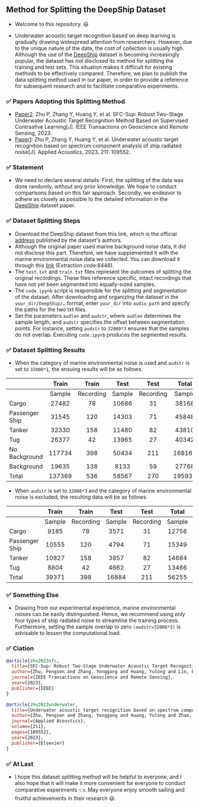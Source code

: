 ## Method for Splitting the DeepShip Dataset
- Welcome to this repository. :smiley:

- Underwater acoustic target recognition based on deep learning is gradually drawing widespread attention from researchers. However, due to the unique nature of the data, the cost of collection is usually high.
Although the use of the [DeepShip](https://www.sciencedirect.com/science/article/pii/S0957417421007016) dataset is becoming increasingly popular, the dataset has not disclosed its method for splitting the training and test sets. This situation makes it difficult for existing methods to be effectively compared. Therefore, we plan to publish the data splitting method used in our paper, in order to provide a reference for subsequent research and to facilitate comparative experiments.

### :white_check_mark: Papers Adopting this Splitting Method
- [Paper2](https://ieeexplore.ieee.org/document/10305190): Zhu P, Zhang Y, Huang Y, et al. SFC-Sup: Robust Two-Stage Underwater Acoustic Target Recognition Method Based on Supervised Contrastive Learning[J]. IEEE Transactions on Geoscience and Remote Sensing, 2023.
- [Paper1](https://www.sciencedirect.com/science/article/pii/S0003682X2300350X): Zhu P, Zhang Y, Huang Y, et al. Underwater acoustic target recognition based on spectrum component analysis of ship radiated noise[J]. Applied Acoustics, 2023, 211: 109552.

###  :white_check_mark: Statement
- We need to declare several details: First, the splitting of the data was done randomly, without any prior knowledge. We hope to conduct comparisons based on this fair approach. Secondly, we endeavor to adhere as closely as possible to the detailed information in the [DeepShip](https://www.sciencedirect.com/science/article/pii/S0957417421007016) dataset paper.

### :white_check_mark: Dataset Splitting Steps
- Download the DeepShip dataset from this link, which is the official [address](https://github.com/irfankamboh/DeepShip/issues/1) published by the dataset's authors.
- Although the original paper used marine background noise data, it did not disclose this part. Therefore, we have supplemented it with the marine environmental noise data we collected. You can download it through this [link](https://pan.baidu.com/s/1KlMZC8zxI7fgMPSSJnt30A) (Extraction code:8448).
- The `test.txt` and `train.txt` files represent the outcomes of splitting the original recordings. These files reference specific, intact recordings that have not yet been segmented into equally-sized samples.
- The `code.ipynb` script is responsible for the splitting and segmentation of the dataset. After downloading and organizing the dataset in the `your_dir/DeepShip/…` format, enter `your_dir` into `audio_path` and specify the paths for the two txt files.
- Set the parameters `audlen` and `audstr`, where `audlen` determines the sample length, and `audstr` specifies the offset between segmentation points. For instance, setting `audstr` to `32000*3` ensures that the samples do not overlap. Executing `code.ipynb` produces the segmented results.

###  :white_check_mark: Dataset Splitting Results
- When the category of marine environmental noise is used and `audstr` is set to `32000*1`, the ensuing results will be as follows.

|                      |     Train     |    Train   |     Test     |    Test    |     Total     |    Total    |
|----------------------|:-------------:|:----------:|:------------:|:----------:|:-------------:|:-----------:|
|                      |     Sample    |  Recording |    Sample    |  Recording |     Sample    | Recording   |
| Cargo                |     27482     |     78     |     10686    |     31     |     38168     |     109     |
| Passenger Ship       |     31545     |     120    |     14303    |     71     |     45848     |     191     |
| Tanker               |     32330     |     158    |     11480    |     82     |     43810     |     240     |
| Tug                  |     26377     |     42     |     13965    |     27     |     40342     |     69      |
| No Background        |     117734    |     398    |     50434    |     211    |     168168    |     609     |
| Background           |     19635     |     138    |     8133     |     59     |     27768     |     197     |
| Total                |     137369    |     536    |     58567    |     270    |     195936    |     806     |

- When `audstr` is set to `32000*3` and the category of marine environmental noise is excluded, the resulting data will be as follows.

|                  |     Train    |    Train   |     Test     |    Test    |     Total    |    Total    |
|------------------|:------------:|:----------:|:------------:|:----------:|:------------:|:-----------:|
|                  |    Sample    |  Recording |    Sample    |  Recording |    Sample    | Recording   |
| Cargo            |      9185    |      78    |      3571    |      31    |     12756    |      109    |
| Passenger Ship   |     10555    |     120    |      4794    |      71    |     15349    |      191    |
| Tanker           |     10827    |     158    |      3857    |      82    |     14684    |      240    |
| Tug              |      8804    |      42    |      4662    |      27    |     13466    |      69     |
| Total            |     39371    |     398    |     16884    |     211    |     56255    |      609    |

###  :white_check_mark: Something Else
- Drawing from our experimental experience, marine environmental noises can be easily distinguished. Hence, we recommend using only four types of ship radiated noise to streamline the training process. Furthermore, setting the sample overlap to zero `(audstr=32000*3)` is advisable to lessen the computational load.

### :white_check_mark: Ciation
```bibtex
@article{zhu2023sfc,
  title={SFC-Sup: Robust Two-Stage Underwater Acoustic Target Recognition Method Based on Supervised Contrastive Learning},
  author={Zhu, Pengsen and Zhang, Yonggang and Huang, Yulong and Lin, Boqiang and Zhu, Minwen and Zhao, Kunlong and Zhou, Fuheng},
  journal={IEEE Transactions on Geoscience and Remote Sensing},
  year={2023},
  publisher={IEEE}
}
```

```bibtex
@article{zhu2023underwater,
  title={Underwater acoustic target recognition based on spectrum component analysis of ship radiated noise},
  author={Zhu, Pengsen and Zhang, Yonggang and Huang, Yulong and Zhao, Chengxuan and Zhao, Kunlong and Zhou, Fuheng},
  journal={Applied Acoustics},
  volume={211},
  pages={109552},
  year={2023},
  publisher={Elsevier}
}
```

###  :white_check_mark: At Last
- I hope this dataset splitting method will be helpful to everyone, and I also hope that it will make it more convenient for everyone to conduct comparative experiments :point_left:. May everyone enjoy smooth sailing and fruitful achievements in their research :smiley:.
